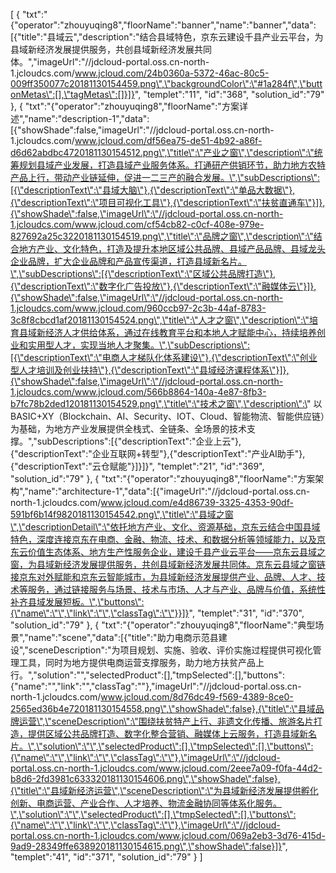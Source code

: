 [
	{
		"txt":"{\"operator\":\"zhouyuqing8\",\"floorName\":\"banner\",\"name\":\"banner\",\"data\":[{\"title\":\"县域云\",\"description\":\"结合县域特色，京东云建设千县产业云平台，为县域新经济发展提供服务，共创县域新经济发展共同体。\",\"imageUrl\":\"//jdcloud-portal.oss.cn-north-1.jcloudcs.com/www.jcloud.com/24b0360a-5372-46ac-80c5-009ff350077c20181130154459.png\",\"backgroundColor\":\"#1a284f\",\"buttonMetas\":[],\"tagMetas\":[]}]}",
		"templet":"11",
		"id":"368",
		"solution_id":"79"
	},
	{
		"txt":"{\"operator\":\"zhouyuqing8\",\"floorName\":\"方案详述\",\"name\":\"description-1\",\"data\":[{\"showShade\":false,\"imageUrl\":\"//jdcloud-portal.oss.cn-north-1.jcloudcs.com/www.jcloud.com/df56ea75-de51-4b92-a86f-d6d62abdbc4720181130154512.png\",\"title\":\"产业之窗\",\"description\":\"统筹规划县域产业发展，打造县域产业服务体系。打通研产供销环节，助力地方农特产品上行，带动产业链延伸，促进一二三产的融合发展。\",\"subDescriptions\":[{\"descriptionText\":\"县域大脑\"},{\"descriptionText\":\"单品大数据\"},{\"descriptionText\":\"项目可视化工具\"},{\"descriptionText\":\"扶贫直通车\"}]},{\"showShade\":false,\"imageUrl\":\"//jdcloud-portal.oss.cn-north-1.jcloudcs.com/www.jcloud.com/cf54cb82-c0cf-408e-979e-827692a25c3220181130154519.png\",\"title\":\"品牌之窗\",\"description\":\"结合地方产业、文化特色，打造及提升本地区域公共品牌、县域产品品牌、县域龙头企业品牌，扩大企业品牌和产品宣传渠道，打造县域新名片。\",\"subDescriptions\":[{\"descriptionText\":\"区域公共品牌打造\"},{\"descriptionText\":\"数字化广告投放\"},{\"descriptionText\":\"融媒体云\"}]},{\"showShade\":false,\"imageUrl\":\"//jdcloud-portal.oss.cn-north-1.jcloudcs.com/www.jcloud.com/960ccb97-2c3b-44af-8783-3c8f8cbcd1af20181130154524.png\",\"title\":\"人才之窗\",\"description\":\"培育县域新经济人才供给体系，通过在线教育平台和本地人才赋能中心，持续培养创业和实用型人才，实现当地人才聚集。\",\"subDescriptions\":[{\"descriptionText\":\"电商人才梯队化体系建设\"},{\"descriptionText\":\"创业型人才培训及创业扶持\"},{\"descriptionText\":\"县域经济课程体系\"}]},{\"showShade\":false,\"imageUrl\":\"//jdcloud-portal.oss.cn-north-1.jcloudcs.com/www.jcloud.com/566b8864-140a-4e87-8fb3-b7fc78b2ded120181130154529.png\",\"title\":\"技术之窗\",\"description\":\" 以BASIC+XY（Blockchain、AI、Security、IOT、Cloud、智能物流、智能供应链）为基础，为地方产业发展提供全栈式、全链条、全场景的技术支撑。\",\"subDescriptions\":[{\"descriptionText\":\"企业上云\"},{\"descriptionText\":\"企业互联网+转型\"},{\"descriptionText\":\"产业AI助手\"},{\"descriptionText\":\"云仓赋能\"}]}]}",
		"templet":"21",
		"id":"369",
		"solution_id":"79"
	},
	{
		"txt":"{\"operator\":\"zhouyuqing8\",\"floorName\":\"方案架构\",\"name\":\"architecture-1\",\"data\":[{\"imageUrl\":\"//jdcloud-portal.oss.cn-north-1.jcloudcs.com/www.jcloud.com/e4d86739-3325-4353-90df-591bf6b14f9820181130154542.png\",\"title\":\"县域之窗\",\"descriptionDetail\":\"依托地方产业、文化、资源基础，京东云结合中国县域特色，深度连接京东在电商、金融、物流、技术、和数据分析等领域能力，以及京东云价值生态体系、地方生产性服务企业，建设千县产业云平台——京东云县域之窗，为县域新经济发展提供服务，共创县域新经济发展共同体。京东云县域之窗链接京东对外赋能和京东云智能城市，为县域新经济发展提供产业、品牌、人才、技术等服务，通过链接服务与场景、技术与市场、人才与产业、品牌与价值，系统性补齐县域发展短板。\",\"buttons\":{\"name\":\"\",\"link\":\"\",\"classTag\":\"\"}}]}",
		"templet":"31",
		"id":"370",
		"solution_id":"79"
	},
	{
		"txt":"{\"operator\":\"zhouyuqing8\",\"floorName\":\"典型场景\",\"name\":\"scene\",\"data\":[{\"title\":\"助力电商示范县建设\",\"sceneDescription\":\"为项目规划、实施、验收、评价实施过程提供可视化管理工具，同时为地方提供电商运营支撑服务，助力地方扶贫产品上行。\",\"solution\":\"\",\"selectedProduct\":[],\"tmpSelected\":[],\"buttons\":{\"name\":\"\",\"link\":\"\",\"classTag\":\"\"},\"imageUrl\":\"//jdcloud-portal.oss.cn-north-1.jcloudcs.com/www.jcloud.com/8d76dc49-f569-4389-8ce0-2565ed36b4e720181130154558.png\",\"showShade\":false},{\"title\":\"县域品牌运营\",\"sceneDescription\":\"围绕扶贫特产上行、非遗文化传播、旅游名片打造，提供区域公共品牌打造、数字化整合营销、融媒体上云服务，打造县域新名片。\",\"solution\":\"\",\"selectedProduct\":[],\"tmpSelected\":[],\"buttons\":{\"name\":\"\",\"link\":\"\",\"classTag\":\"\"},\"imageUrl\":\"//jdcloud-portal.oss.cn-north-1.jcloudcs.com/www.jcloud.com/2eee7a09-f0fa-44d2-b8d6-2fd3981c633320181130154606.png\",\"showShade\":false},{\"title\":\"县域新经济运营\",\"sceneDescription\":\"为县域新经济发展提供孵化创新、电商运营、产业合作、人才培养、物流金融协同等体系化服务。\",\"solution\":\"\",\"selectedProduct\":[],\"tmpSelected\":[],\"buttons\":{\"name\":\"\",\"link\":\"\",\"classTag\":\"\"},\"imageUrl\":\"//jdcloud-portal.oss.cn-north-1.jcloudcs.com/www.jcloud.com/069a2eb3-3d76-415d-9ad9-28349ffe638920181130154615.png\",\"showShade\":false}]}",
		"templet":"41",
		"id":"371",
		"solution_id":"79"
	}
]